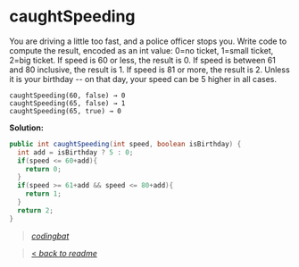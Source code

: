 # caughtSpeeding

You are driving a little too fast, and a police officer stops you. Write code to compute the result, encoded as an int value: 0=no ticket, 1=small ticket, 2=big ticket. If speed is 60 or less, the result is 0. If speed is between 61 and 80 inclusive, the result is 1. If speed is 81 or more, the result is 2. Unless it is your birthday -- on that day, your speed can be 5 higher in all cases.

```
caughtSpeeding(60, false) → 0
caughtSpeeding(65, false) → 1
caughtSpeeding(65, true) → 0
```

**Solution:**

```java
public int caughtSpeeding(int speed, boolean isBirthday) {
  int add = isBirthday ? 5 : 0;
  if(speed <= 60+add){
    return 0;
  }
  if(speed >= 61+add && speed <= 80+add){
    return 1;
  }
  return 2;
}
```

> _[codingbat](http://codingbat.com/prob/p157733)_

> [< _back to readme_](/README.md)